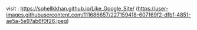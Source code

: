 visit  :  https://sohellkkhan.github.io/Like_Google_Site/
(https://user-images.githubusercontent.com/111686657/227159418-607169f2-dfbf-4851-ae5a-5e97ab6f0f26.jpeg)
